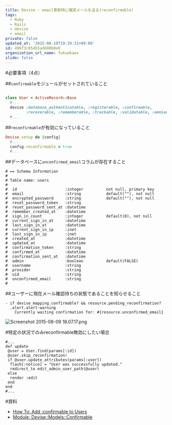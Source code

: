 ```yaml
---
title: Devise - email更新時に確認メールを送る(reconfirmable)
tags:
  - Ruby
  - Rails
  - devise
  - email
private: false
updated_at: '2015-08-10T19:39:31+09:00'
id: 496f3c85455ad688b0e0
organization_url_name: fukuokaex
slide: false
---
```

#必要事項（4点）

##`confirmable`モジュールがセットされていること

```rb:/app/models/user.rb

class User < ActiveRecord::Base
  #...
  devise :database_authenticatable, :registerable, :confirmable,
         :recoverable, :rememberable, :trackable, :validatable, :omniauthable
  #...
```

##`reconfirmable`が有効になっていること

```rb:/config/initializers/devise.rb
Devise.setup do |config|
  #...
  config.reconfirmable = true
  #...
```

##データベースに`unconfirmed_email`コラムが存在すること

```
# == Schema Information
#
# Table name: users
#
#  id                     :integer          not null, primary key
#  email                  :string           default(""), not null
#  encrypted_password     :string           default(""), not null
#  reset_password_token   :string
#  reset_password_sent_at :datetime
#  remember_created_at    :datetime
#  sign_in_count          :integer          default(0), not null
#  current_sign_in_at     :datetime
#  last_sign_in_at        :datetime
#  current_sign_in_ip     :inet
#  last_sign_in_ip        :inet
#  created_at             :datetime
#  updated_at             :datetime
#  confirmation_token     :string
#  confirmed_at           :datetime
#  confirmation_sent_at   :datetime
#  admin                  :boolean          default(FALSE)
#  username               :string
#  provider               :string
#  uid                    :string
#  unconfirmed_email      :string
#
```

##ユーザーに現在メール確認待ちの状態であることを知らせること

```haml:
- if devise_mapping.confirmable? && resource.pending_reconfirmation?
  .alert.alert-warning
    Currently waiting confirmation for: #{resource.unconfirmed_email}
```
![Screenshot 2015-08-09 18.07.17.png](https://qiita-image-store.s3.amazonaws.com/0/82804/a466afec-96e9-65e7-f766-e4d2a3ebfd6c.png)

#特定の状況でのみreconfirmable無効にしたい場合

```rb:例
#...
def update
 @user = User.find(params[:id])
 @user.skip_reconfirmation!
 if @user.update_attributes(params[:user])
  flash[:notice] = "User was successfully updated."
  redirect_to edit_admin_user_path(@user)
 else
  render :edit
 end
end
#...
```

#資料

- [How To: Add :confirmable to Users](https://github.com/plataformatec/devise/wiki/How-To:-Add-:confirmable-to-Users)
- [Module: Devise::Models::Confirmable](http://www.rubydoc.info/github/plataformatec/devise/Devise/Models/Confirmable)
